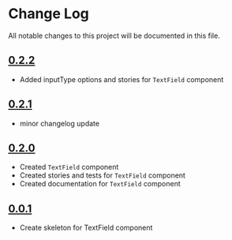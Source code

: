 # Change Log

All notable changes to this project will be documented in this file.

## [0.2.2](https://github.com/code-dot-org/code-dot-org/pull/60852)

* Added inputType options and stories for `TextField` component

## [0.2.1](https://github.com/code-dot-org/code-dot-org/pull/59052)

* minor changelog update

## [0.2.0](https://github.com/code-dot-org/code-dot-org/pull/58904)

* Created `TextField` component
* Created stories and tests for `TextField` component
* Created documentation for `TextField` component

## [0.0.1](https://github.com/code-dot-org/code-dot-org/pull/58494)

* Create skeleton for TextField component
